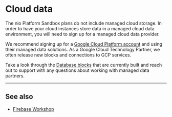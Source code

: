 # Cloud data

The nio Platform Sandbox plans do not include managed cloud storage. In order to have your cloud instances store data in a managed cloud data environment, you will need to sign up for a managed cloud data provider.

We recommend signing up for a [Google Cloud Platform account](https://cloud.google.com/) and using their managed data solutions. As a Google Cloud Technology Partner, we often release new blocks and connections to GCP services.

Take a look through the [Database blocks](https://blocks.n.io/?category=Database) that are currently built and reach out to support with any questions about working with managed data partners.

---

## See also

* [Firebase Workshop](https://workshops.n.io/nio-101/database-insertion/)
